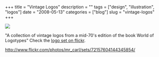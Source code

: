 +++
title = "Vintage Logos"
description = ""
tags = ["design", "illustration", "logos"]
date = "2008-05-13"
categories = ["blog"]
slug = "vintage-logos"
+++



  <div class="notebook-screenshot"><a href="http://www.flickr.com/photos/mr_carl/sets/72157604144345854/"><img src="http://media.konigi.com/bluga/wt4829e10f633c4.jpg"/></a></div><p>"A collection of vintage logos from a mid-70's edition of the book World of Logotypes" Check the <a href="http://www.flickr.com/photos/mr_carl/sets/72157604144345854/">logo set on flickr</a>.</p>
    
  <a href="http://www.flickr.com/photos/mr_carl/sets/72157604144345854/">http://www.flickr.com/photos/mr_carl/sets/72157604144345854/</a>
